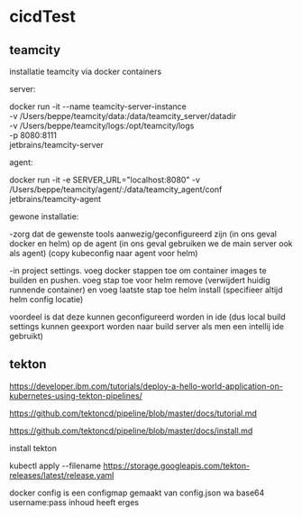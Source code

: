 # cicdTest


## teamcity

installatie teamcity via docker containers

server:

docker run -it --name teamcity-server-instance \
-v /Users/beppe/teamcity/data:/data/teamcity_server/datadir \
-v /Users/beppe/teamcity/logs:/opt/teamcity/logs \
-p 8080:8111 \
jetbrains/teamcity-server

agent:

docker run -it -e SERVER_URL="localhost:8080" -v /Users/beppe/teamcity/agent/:/data/teamcity_agent/conf jetbrains/teamcity-agent

gewone installatie:

-zorg dat de gewenste tools aanwezig/geconfigureerd zijn (in ons geval docker en helm) op de agent (in ons geval gebruiken we de main server ook als agent)
(copy kubeconfig naar agent voor helm)

-in project settings. voeg docker stappen toe om container images te builden en pushen. voeg stap toe voor helm remove (verwijdert huidig runnende container) en voeg laatste stap toe helm install (specifieer altijd helm config locatie)

voordeel is dat deze kunnen geconfigureerd worden in ide (dus local build settings kunnen geexport worden naar build server als men een intellij ide gebruikt)


## tekton

https://developer.ibm.com/tutorials/deploy-a-hello-world-application-on-kubernetes-using-tekton-pipelines/

https://github.com/tektoncd/pipeline/blob/master/docs/tutorial.md

https://github.com/tektoncd/pipeline/blob/master/docs/install.md

install tekton

kubectl apply --filename https://storage.googleapis.com/tekton-releases/latest/release.yaml

docker config is een configmap gemaakt van config.json wa base64 username:pass inhoud heeft erges
